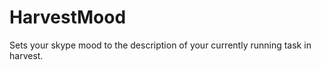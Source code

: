 HarvestMood
===========

Sets your skype mood to the description of your currently running task in harvest.
